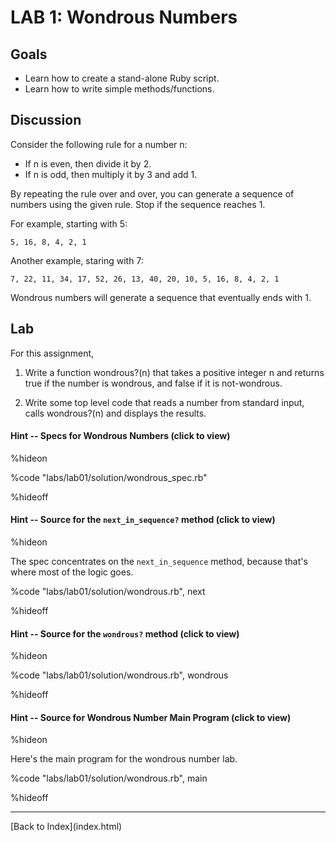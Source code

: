 # LAB 1: Wondrous Numbers

## Goals

* Learn how to create a stand-alone Ruby script.
* Learn how to write simple methods/functions.

## Discussion

Consider the following rule for a number n:

* If n is even, then divide it by 2.
* If n is odd, then multiply it by 3 and add 1.

By repeating the rule over and over, you can generate a sequence of
numbers using the given rule.  Stop if the sequence reaches 1.

For example, starting with 5:

    5, 16, 8, 4, 2, 1

Another example, staring with 7:

    7, 22, 11, 34, 17, 52, 26, 13, 40, 20, 10, 5, 16, 8, 4, 2, 1

Wondrous numbers will generate a sequence that eventually ends with 1.

## Lab

For this assignment,

1. Write a function wondrous?(n) that takes a positive integer n and
   returns true if the number is wondrous, and false if it is
   not-wondrous.

1. Write some top level code that reads a number from standard input,
   calls wondrous?(n) and displays the results.

#### Hint -- Specs for Wondrous Numbers (click to view)

%hideon

%code "labs/lab01/solution/wondrous_spec.rb"

%hideoff

#### Hint -- Source for the <code>next\_in\_sequence?</code> method (click to view)

%hideon

The spec concentrates on the <code>next\_in\_sequence</code> method,
because that's where most of the logic goes.

%code "labs/lab01/solution/wondrous.rb", next

%hideoff

#### Hint -- Source for the <code>wondrous?</code> method (click to view)

%hideon

%code "labs/lab01/solution/wondrous.rb", wondrous

%hideoff

#### Hint -- Source for Wondrous Number Main Program (click to view)

%hideon

Here's the main program for the wondrous number lab.

%code "labs/lab01/solution/wondrous.rb", main

%hideoff

<hr>
[Back to Index](index.html)
